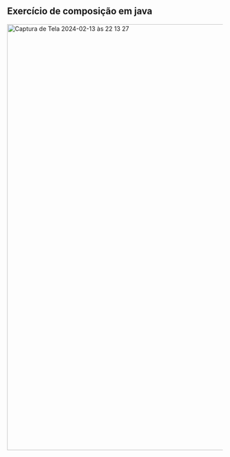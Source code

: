 ## Exercício de composição em java

<img width="995" alt="Captura de Tela 2024-02-13 às 22 13 27" src="https://github.com/marcossouz/composition-java/assets/18218791/61e65066-8e52-4f89-af4c-d5738f689782">
